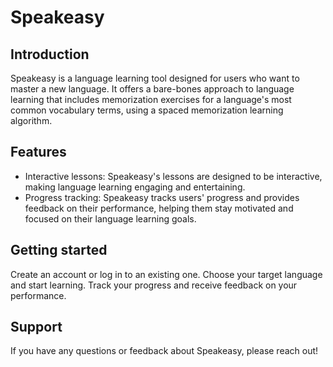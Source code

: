 # Speakeasy
## Introduction
Speakeasy is a language learning tool designed for users who want to master a new language. It offers a bare-bones approach to language learning that includes memorization exercises for a language's most common vocabulary terms, using a spaced memorization learning algorithm.

## Features
* Interactive lessons: Speakeasy's lessons are designed to be interactive, making language learning engaging and entertaining.
* Progress tracking: Speakeasy tracks users' progress and provides feedback on their performance, helping them stay motivated and focused on their language learning goals.

## Getting started
Create an account or log in to an existing one.
Choose your target language and start learning.
Track your progress and receive feedback on your performance.


## Support
If you have any questions or feedback about Speakeasy, please reach out!

